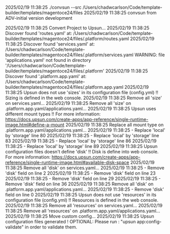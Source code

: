 2025/02/19 11:38:25 ./convsun --src /Users/chadwcarlson/Code/template-builder/templates/magentoce24/files
2025/02/19 11:38:25 
convsun from ADV-initial version development

2025/02/19 11:38:25 Convert Project to Upsun...
2025/02/19 11:38:25 Discover found 'routes.yaml' at: /Users/chadwcarlson/Code/template-builder/templates/magentoce24/files/.platform/routes.yaml
2025/02/19 11:38:25 Discover found 'services.yaml' at: /Users/chadwcarlson/Code/template-builder/templates/magentoce24/files/.platform/services.yaml
WARNING: file 'applications.yaml' not found in directory '/Users/chadwcarlson/Code/template-builder/templates/magentoce24/files/.platform'
2025/02/19 11:38:25 Discover found '.platform.app.yaml' at: /Users/chadwcarlson/Code/template-builder/templates/magentoce24/files/.platform.app.yaml
2025/02/19 11:38:25 Upsun does not use 'sizes' in its configuration file (config.yml) !!
	Sizing is defined in the web console.
2025/02/19 11:38:25 Remove all 'size' on services.yaml...
2025/02/19 11:38:25 Remove all 'size' on .platform.app.yaml/applications.yaml...
2025/02/19 11:38:25 Upsun uses different mount types !!
	For more information: https://docs.upsun.com/create-apps/app-reference/single-runtime-image.html#define-a-mount
2025/02/19 11:38:25 Replace all mount type on .platform.app.yaml/applications.yaml...
2025/02/19 11:38:25 - Replace 'local' by 'storage' line 80
2025/02/19 11:38:25 - Replace 'local' by 'storage' line 83
2025/02/19 11:38:25 - Replace 'local' by 'storage' line 86
2025/02/19 11:38:25 - Replace 'local' by 'storage' line 89
2025/02/19 11:38:25 Upsun configuration files doesn't define 'disk' !!
	Disk is define into web console.
	For more information: https://docs.upsun.com/create-apps/app-reference/single-runtime-image.html#available-disk-space
2025/02/19 11:38:25 Remove all 'disk' on services.yaml...
2025/02/19 11:38:25 - Remove 'disk' field on line 2
2025/02/19 11:38:25 - Remove 'disk' field on line 23
2025/02/19 11:38:25 - Remove 'disk' field on line 29
2025/02/19 11:38:25 - Remove 'disk' field on line 36
2025/02/19 11:38:25 Remove all 'disk' on .platform.app.yaml/applications.yaml...
2025/02/19 11:38:25 - Remove 'disk' field on line 0
2025/02/19 11:38:25 Upsun does not use 'resources' in its configuration file (config.yml) !!
	Resources is defined in the web console.
2025/02/19 11:38:25 Remove all 'resources' on services.yaml...
2025/02/19 11:38:25 Remove all 'resources' on .platform.app.yaml/applications.yaml...
2025/02/19 11:38:25 Move custom config...
2025/02/19 11:38:25 Upsun configuration files generated !
	OPTIONAL: Please run : "upsun app:config-validate" in order to validate them.
